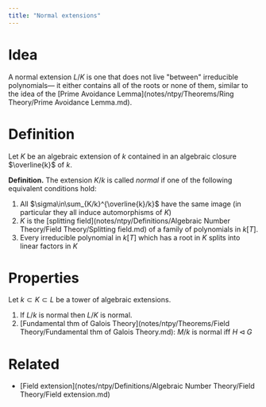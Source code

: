 ```yaml
---
title: "Normal extensions"
---
```


# Idea
A normal extension $L/K$ is one that does not live "between" irreducible polynomials— it either contains all of the roots or none of them, similar to the idea of the [Prime Avoidance Lemma](notes/ntpy/Theorems/Ring Theory/Prime Avoidance Lemma.md).

# Definition
Let $K$ be an algebraic extension of $k$ contained in an algebraic closure $\overline{k}$ of $k$.

**Definition.** The extension $K/k$ is called *normal* if one of the following equivalent conditions hold:
1. All $\sigma\in\sum_{K/k}^{\overline{k}/k}$ have the same image (in particular they all induce automorphisms of $K$)
2. $K$ is the [splitting field](notes/ntpy/Definitions/Algebraic Number Theory/Field Theory/Splitting field.md) of a family of polynomials in $k[T]$.
3. Every irreducible polynomial in $k[T]$ which has a root in $K$ splits into linear factors in $K$

# Properties
Let $k\subset K\subset L$ be a tower of algebraic extensions.

1. If $L/k$ is normal then $L/K$ is normal. 
2. [Fundamental thm of Galois Theory](notes/ntpy/Theorems/Field Theory/Fundamental thm of Galois Theory.md): $M/k$ is normal iff $H\triangleleft G$

# Related
- [Field extension](notes/ntpy/Definitions/Algebraic Number Theory/Field Theory/Field extension.md)